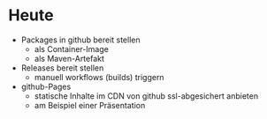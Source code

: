 <!--s-->
# Heute
* Packages in github bereit stellen
  * als Container-Image
  * als Maven-Artefakt
* Releases bereit stellen
  * manuell workflows (builds) triggern
* github-Pages
  * statische Inhalte im CDN von github ssl-abgesichert anbieten
  * am Beispiel einer Präsentation
